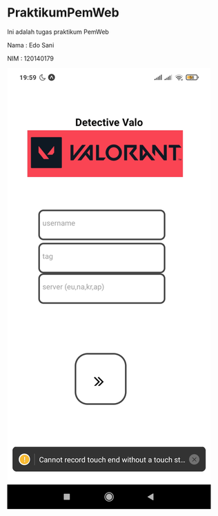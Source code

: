 # PraktikumPemWeb
Ini adalah tugas praktikum PemWeb
<p>Nama : Edo Sani</p>
<p>NIM : 120140179</p>

![Tampilan Awal](https://github.com/saniji/UTS-PAM/blob/fc96f4ea57cef27086c22e788b2931b5d827d90d/Tampilan_awal.jpg)

